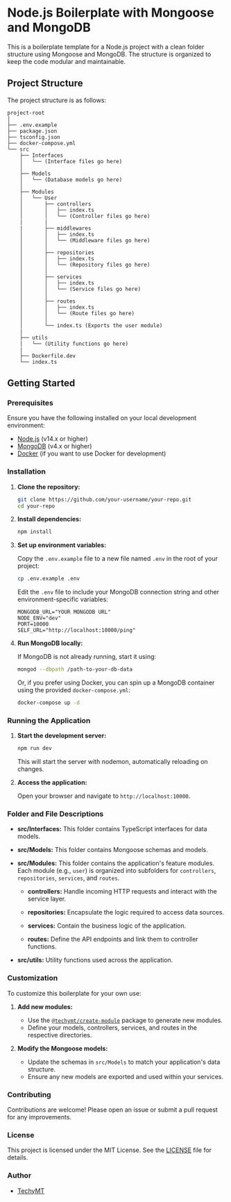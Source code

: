 # Node.js Boilerplate with Mongoose and MongoDB

This is a boilerplate template for a Node.js project with a clean folder structure using Mongoose and MongoDB. The structure is organized to keep the code modular and maintainable.

## Project Structure

The project structure is as follows:
```
project-root
│
├── .env.example
├── package.json
├── tsconfig.json
├── docker-compose.yml
└── src
    ├── Interfaces
    │   └── (Interface files go here)
    │
    ├── Models
    │   └── (Database models go here)
    │
    ├── Modules
    │   └── User
    │       ├── controllers
    │       │   ├── index.ts
    │       │   └── (Controller files go here)
    |       |
    |       ├── middlewares
    │       │   ├── index.ts
    │       │   └── (Middleware files go here)
    │       │
    │       ├── repositories
    │       │   ├── index.ts
    │       │   └── (Repository files go here)
    │       │
    │       ├── services
    │       │   ├── index.ts
    │       │   └── (Service files go here)
    │       │
    │       ├── routes
    │       │   ├── index.ts
    │       │   └── (Route files go here)
    │       │
    │       └── index.ts (Exports the user module)
    |
    ├── utils
    |   └── (Utility functions go here)
    |
    ├── Dockerfile.dev
    └── index.ts

```



## Getting Started

### Prerequisites

Ensure you have the following installed on your local development environment:

- [Node.js](https://nodejs.org/) (v14.x or higher)
- [MongoDB](https://www.mongodb.com/) (v4.x or higher)
- [Docker](https://www.docker.com/) (if you want to use Docker for development)

### Installation

1. **Clone the repository:**

    ```bash
    git clone https://github.com/your-username/your-repo.git
    cd your-repo
    ```

2. **Install dependencies:**

    ```bash
    npm install
    ```

3. **Set up environment variables:**

    Copy the `.env.example` file to a new file named `.env` in the root of your project:

    ```bash
    cp .env.example .env
    ```

    Edit the `.env` file to include your MongoDB connection string and other environment-specific variables:

    ```env
    MONGODB_URL="YOUR MONGODB URL"
    NODE_ENV="dev"
    PORT=10000
    SELF_URL="http://localhost:10000/ping"
    ```

4. **Run MongoDB locally:**

    If MongoDB is not already running, start it using:

    ```bash
    mongod --dbpath /path-to-your-db-data
    ```

    Or, if you prefer using Docker, you can spin up a MongoDB container using the provided `docker-compose.yml`:

    ```bash
    docker-compose up -d
    ```

### Running the Application

1. **Start the development server:**

    ```bash
    npm run dev
    ```

    This will start the server with nodemon, automatically reloading on changes.

2. **Access the application:**

    Open your browser and navigate to `http://localhost:10000`.

### Folder and File Descriptions

- **src/Interfaces:** This folder contains TypeScript interfaces for data models.
  
- **src/Models:** This folder contains Mongoose schemas and models.

- **src/Modules:** This folder contains the application's feature modules. Each module (e.g., `user`) is organized into subfolders for `controllers`, `repositories`, `services`, and `routes`.
  
    - **controllers:** Handle incoming HTTP requests and interact with the service layer.
  
    - **repositories:** Encapsulate the logic required to access data sources.
  
    - **services:** Contain the business logic of the application.
  
    - **routes:** Define the API endpoints and link them to controller functions.
  
- **src/utils:** Utility functions used across the application.

### Customization

To customize this boilerplate for your own use:

1. **Add new modules:**

   - Use the [`@techymt/create-module`](https://www.npmjs.com/package/@techymt/create-module) package to generate new modules.
   - Define your models, controllers, services, and routes in the respective directories.

2. **Modify the Mongoose models:**

   - Update the schemas in `src/Models` to match your application's data structure.
   - Ensure any new models are exported and used within your services.

### Contributing

Contributions are welcome! Please open an issue or submit a pull request for any improvements.

### License

This project is licensed under the MIT License. See the [LICENSE](LICENSE) file for details.

### Author

- [TechyMT](https://github.com/TechyMT)
